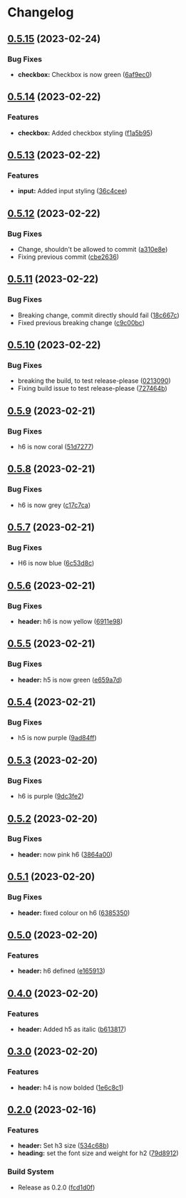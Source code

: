 # Changelog

## [0.5.15](https://github.com/pbagnall/css-in-npm-test/compare/css-in-npm-test-v0.5.14...css-in-npm-test-v0.5.15) (2023-02-24)


### Bug Fixes

* **checkbox:** Checkbox is now green ([6af9ec0](https://github.com/pbagnall/css-in-npm-test/commit/6af9ec02ee25436f6d2339db66ce03975a1fc5df))

## [0.5.14](https://github.com/pbagnall/css-in-npm-test/compare/css-in-npm-test-v0.5.13...css-in-npm-test-v0.5.14) (2023-02-22)


### Features

* **checkbox:** Added checkbox styling ([f1a5b95](https://github.com/pbagnall/css-in-npm-test/commit/f1a5b95ee958b22f7d35433d3953ddf2eeeaf5ff))

## [0.5.13](https://github.com/pbagnall/css-in-npm-test/compare/css-in-npm-test-v0.5.12...css-in-npm-test-v0.5.13) (2023-02-22)


### Features

* **input:** Added input styling ([36c4cee](https://github.com/pbagnall/css-in-npm-test/commit/36c4ceee0247cd0f511734f360c5f20f36153a76))

## [0.5.12](https://github.com/pbagnall/css-in-npm-test/compare/css-in-npm-test-v0.5.11...css-in-npm-test-v0.5.12) (2023-02-22)


### Bug Fixes

* Change, shouldn't be allowed to commit ([a310e8e](https://github.com/pbagnall/css-in-npm-test/commit/a310e8ef66d45ff648c0a38605c2ed4fe699d38d))
* Fixing previous commit ([cbe2636](https://github.com/pbagnall/css-in-npm-test/commit/cbe2636c20c7b3a2b3e08e5b8669c6d4e662e5ba))

## [0.5.11](https://github.com/pbagnall/css-in-npm-test/compare/css-in-npm-test-v0.5.10...css-in-npm-test-v0.5.11) (2023-02-22)


### Bug Fixes

* Breaking change, commit directly should fail ([18c667c](https://github.com/pbagnall/css-in-npm-test/commit/18c667c3337dc0fefb381bb658ef02a655593646))
* Fixed previous breaking change ([c9c00bc](https://github.com/pbagnall/css-in-npm-test/commit/c9c00bcb3b5d0673d931faff7a15f5d142660e91))

## [0.5.10](https://github.com/pbagnall/css-in-npm-test/compare/css-in-npm-test-v0.5.9...css-in-npm-test-v0.5.10) (2023-02-22)


### Bug Fixes

* breaking the build, to test release-please ([0213090](https://github.com/pbagnall/css-in-npm-test/commit/0213090d64d93cdf2bc5cf40d4a2479b1cd8405f))
* Fixing build issue to test release-please ([727464b](https://github.com/pbagnall/css-in-npm-test/commit/727464bd634c1e12e080e46d93e8aa4e92f1c7e3))

## [0.5.9](https://github.com/pbagnall/css-in-npm-test/compare/css-in-npm-test-v0.5.8...css-in-npm-test-v0.5.9) (2023-02-21)


### Bug Fixes

* h6 is now coral ([51d7277](https://github.com/pbagnall/css-in-npm-test/commit/51d7277947a0d89ba48a6abc64e4d8fc61dbc788))

## [0.5.8](https://github.com/pbagnall/css-in-npm-test/compare/css-in-npm-test-v0.5.7...css-in-npm-test-v0.5.8) (2023-02-21)


### Bug Fixes

* h6 is now grey ([c17c7ca](https://github.com/pbagnall/css-in-npm-test/commit/c17c7ca97000a3b583b1176775ea36b25bb7ef2f))

## [0.5.7](https://github.com/pbagnall/css-in-npm-test/compare/css-in-npm-test-v0.5.6...css-in-npm-test-v0.5.7) (2023-02-21)


### Bug Fixes

* H6 is now blue ([6c53d8c](https://github.com/pbagnall/css-in-npm-test/commit/6c53d8c435cb4b7df705eb8ba03e4ad97ee7a1bd))

## [0.5.6](https://github.com/pbagnall/css-in-npm-test/compare/v0.5.5...v0.5.6) (2023-02-21)


### Bug Fixes

* **header:** h6 is now yellow ([6911e98](https://github.com/pbagnall/css-in-npm-test/commit/6911e98fc995d29a3eb67f9ee591207f3f80b0c4))

## [0.5.5](https://github.com/pbagnall/css-in-npm-test/compare/v0.5.4...v0.5.5) (2023-02-21)


### Bug Fixes

* **header:** h5 is now green ([e659a7d](https://github.com/pbagnall/css-in-npm-test/commit/e659a7d49d17fbc0ab858cb37fe9f6adf99b02b5))

## [0.5.4](https://github.com/pbagnall/css-in-npm-test/compare/v0.5.3...v0.5.4) (2023-02-21)


### Bug Fixes

* h5 is now purple ([9ad84ff](https://github.com/pbagnall/css-in-npm-test/commit/9ad84fff24b6241518b18de6616cc793e4dc4eb5))

## [0.5.3](https://github.com/pbagnall/css-in-npm-test/compare/v0.5.2...v0.5.3) (2023-02-20)


### Bug Fixes

* h6 is purple ([9dc3fe2](https://github.com/pbagnall/css-in-npm-test/commit/9dc3fe2b2441cc24dd0bfcb2f85451899f75f3ea))

## [0.5.2](https://github.com/pbagnall/css-in-npm-test/compare/v0.5.1...v0.5.2) (2023-02-20)


### Bug Fixes

* **header:** now pink h6 ([3864a00](https://github.com/pbagnall/css-in-npm-test/commit/3864a00912affddeabcf3351809652ce63b351c7))

## [0.5.1](https://github.com/pbagnall/css-in-npm-test/compare/v0.5.0...v0.5.1) (2023-02-20)


### Bug Fixes

* **header:** fixed colour on h6 ([6385350](https://github.com/pbagnall/css-in-npm-test/commit/6385350f358163b0acb40428578706d1ec24023d))

## [0.5.0](https://github.com/pbagnall/css-in-npm-test/compare/v0.4.0...v0.5.0) (2023-02-20)


### Features

* **header:** h6 defined ([e165913](https://github.com/pbagnall/css-in-npm-test/commit/e16591394408fc51d47f5a781f201fa37a760c25))

## [0.4.0](https://github.com/pbagnall/css-in-npm-test/compare/v0.3.0...v0.4.0) (2023-02-20)


### Features

* **header:** Added h5 as italic ([b613817](https://github.com/pbagnall/css-in-npm-test/commit/b6138179b99844eb03f66824f87ddd6820ff0865))

## [0.3.0](https://github.com/pbagnall/css-in-npm-test/compare/v0.2.0...v0.3.0) (2023-02-20)


### Features

* **header:** h4 is now bolded ([1e6c8c1](https://github.com/pbagnall/css-in-npm-test/commit/1e6c8c12f05358195c895b87b5fb3c7ac8ffa1a9))

## [0.2.0](https://github.com/pbagnall/css-in-npm-test/compare/v0.1.0-alpha5...v0.2.0) (2023-02-16)


### Features

* **header:** Set h3 size ([534c68b](https://github.com/pbagnall/css-in-npm-test/commit/534c68bbd84d258f3905565e46fd9a0de6dbcbdc))
* **heading:** set the font size and weight for h2 ([79d8912](https://github.com/pbagnall/css-in-npm-test/commit/79d8912f86bebcd755f6a0b48cb70c1517929ea8))


### Build System

* Release as 0.2.0 ([fcd1d0f](https://github.com/pbagnall/css-in-npm-test/commit/fcd1d0f4b603602669e8e0194af97cdbf011e700))
